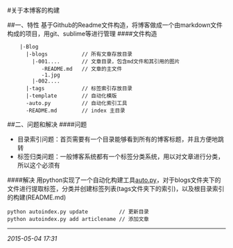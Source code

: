 #关于本博客的构建

##一、特性
基于Github的Readme文件构造，将博客做成一个由markdown文件构成的项目，用git、sublime等进行管理
####文件构造
``` 
    |-Blog
      |-blogs           // 所有文章存放目录
        |-001....       // 文章目录，包含md文件和其引用的图片
           -README.md   // 文章的主文件
           -1.jpg
        |-002....
      |-tags            // 标签索引存放目录
      |-template        // 自动化模版
      -auto.py          // 自动化索引工具
      -README.md        // index 主目录

```

##二、问题和解决
####问题
- 目录索引问题：首页需要有一个目录能够看到所有的博客标题，并且方便地跳转
- 标签归类问题：一般博客系统都有一个标签分类系统，用以对文章进行分类，所以这个必须有

####解决
用python实现了一个自动化构建工具[auto.py](https://github.com/yimun/Blog/blob/master/auto.py)，对于blogs文件夹下的文件进行提取标签，分类并创建标签列表(tags文件夹下的索引)，以及根目录索引的构建(README.md)

```
python autoindex.py update          // 更新目录
python autoindex.py add articlename // 添加文章

```
---
*2015-05-04 17:31*